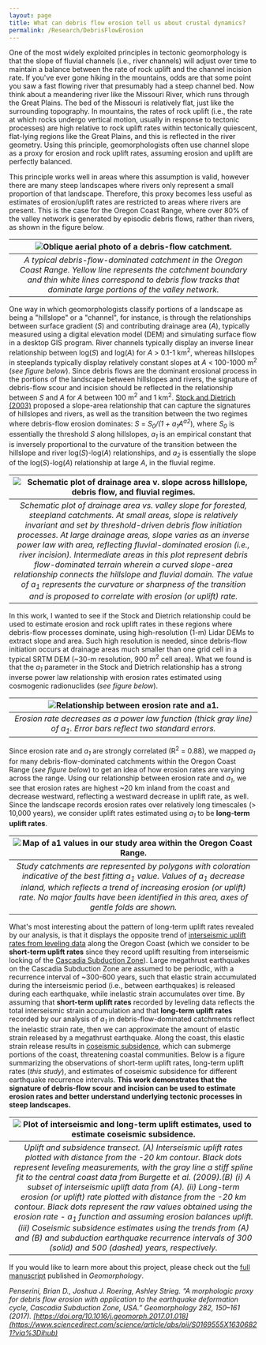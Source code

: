 ```yaml
---
layout: page
title: What can debris flow erosion tell us about crustal dynamics?
permalink: /Research/DebrisFlowErosion
---
```


One of the most widely exploited principles in tectonic geomorphology is that the slope of fluvial channels (i.e., river channels) will adjust over time to maintain a balance between the rate of rock uplift and the channel incision rate. If you've ever gone hiking in the mountains, odds are that some point you saw a fast flowing river that presumably had a steep channel bed. Now think about a meandering river like the Missouri River, which runs through the Great Plains. The bed of the Missouri is relatively flat, just like the surrounding topography. In mountains, the rates of rock uplift (i.e., the rate at which rocks undergo vertical motion, usually in response to tectonic processes) are high relative to rock uplift rates within tectonically quiescent, flat-lying regions like the Great Plains, and this is reflected in the river geometry. Using this principle, geomorphologists often use channel slope as a proxy for erosion and rock uplift rates, assuming erosion and uplift are perfectly balanced.

This principle works well in areas where this assumption is valid, however there are many steep landscapes where rivers only represent a small proportion of that landscape. Therefore, this proxy becomes less useful as estimates of erosion/uplift rates are restricted to areas where rivers are present. This is the case for the Oregon Coast Range, where over 80% of the valley network is generated by episodic debris flows, rather than rivers, as shown in the figure below. 

| ![Oblique aerial photo of a debris-flow catchment.](./Images/Masters/1-s2.0-S0169555X16306821-gr1.jpg) | 
|:--:| 
| *A typical debris-flow-dominated catchment in the Oregon Coast Range. Yellow line represents the catchment boundary and thin white lines correspond to debris flow tracks that dominate large portions of the valley network.* |

One way in which geomorphologists classify portions of a landscape as being a "hillslope" or a "channel", for instance, is through the relationships between surface gradient (<i>S</i>) and contributing drainage area (<i>A</i>), typically measured using a digital elevation model (DEM) and simulating surface flow in a desktop GIS program. River channels typically display an inverse linear relationship between log(<i>S</i>) and log(<i>A</i>) for <i>A</i> > 0.1-1 km<sup>2</sup>, whereas hillslopes in steeplands typically display relatively constant slopes at <i>A</i> < 100-1000 m<sup>2</sup> (<i>see figure below</i>). Since debris flows are the dominant erosional process in the portions of the landscape between hillslopes and rivers, the signature of debris-flow scour and incision should be reflected in the relationship between <i>S</i> and <i>A</i> for <i>A</i> between 100 m<sup>2</sup> and 1 km<sup>2</sup>. [Stock and Dietrich (2003)](https://agupubs.onlinelibrary.wiley.com/doi/epdf/10.1029/2001WR001057) proposed a slope-area relationship that can capture the signatures of hillslopes and rivers, as well as the transition between the two regimes where debris-flow erosion dominates: <i>S</i> = <i>S<sub>0</sub>/(1 + a<sub>1</sub>A<sup>a2</sup></i>), where <i>S<sub>0</sub></i> is essentially the threshold <i>S</i> along hillslopes, <i>a<sub>1</sub></i> is an empirical constant that is inversely proportional to the curvature of the transition between the hillslope and river log(<i>S</i>)-log(<i>A</i>) relationships, and <i>a<sub>2</sub></i> is essentially the slope of the log(<i>S</i>)-log(<i>A</i>) relationship at large <i>A</i>, in the fluvial regime. 

| ![Schematic plot of drainage area v. slope across hillslope, debris flow, and fluvial regimes.](./Images/Masters/1-s2.0-S0169555X16306821-gr2.jpg) | 
|:--:| 
| *Schematic plot of drainage area vs. valley slope for forested, steepland catchments. At small areas, slope is relatively invariant and set by threshold-driven debris flow initiation processes. At large drainage areas, slope varies as an inverse power law with area, reflecting fluvial-dominated erosion (i.e., river incision). Intermediate areas in this plot represent debris flow-dominated terrain wherein a curved slope-area relationship connects the hillslope and fluvial domain. The value of a<sub>1</sub> represents the curvature or sharpness of the transition and is proposed to correlate with erosion (or uplift) rate.* |

In this work, I wanted to see if the Stock and Dietrich relationship could be used to estimate erosion and rock uplift rates in these regions where debris-flow processes dominate, using high-resolution (1-m) Lidar DEMs to extract slope and area. Such high resolution is needed, since debris-flow initiation occurs at drainage areas much smaller than one grid cell in a typical SRTM DEM (~30-m resolution, 900 m<sup>2</sup> cell area). What we found is that the <i>a<sub>1</sub></i> parameter in the Stock and Dietrich relationship has a strong inverse power law relationship with erosion rates estimated using cosmogenic radionuclides (<i>see figure below</i>). 

| ![Relationship between erosion rate and a1.](./Images/Masters/1-s2.0-S0169555X16306821-gr6.jpg) | 
|:--:| 
| *Erosion rate decreases as a power law function (thick gray line) of a<sub>1</sub>. Error bars reflect two standard errors.* |

Since erosion rate and <i>a<sub>1</sub></i> are strongly correlated (R<sup>2</sup> = 0.88), we mapped <i>a<sub>1</sub></i> for many debris-flow-dominated catchments within the Oregon Coast Range (<i>see figure below</i>) to get an idea of how erosion rates are varying across the range. Using our relationship between erosion rate and <i>a<sub>1</sub></i>, we see that erosion rates are highest ~20 km inland from the coast and decrease westward, reflecting a westward decrease in uplift rate, as well. Since the landscape records erosion rates over relatively long timescales (> 10,000 years), we consider uplift rates estimated using <i>a<sub>1</sub></i> to be <b>long-term uplift rates</b>.

| ![Map of a1 values in our study area within the Oregon Coast Range.](./Images/Masters/1-s2.0-S0169555X16306821-gr3.jpg) | 
|:--:| 
| *Study catchments are represented by polygons with coloration indicative of the best fitting a<sub>1</sub> value. Values of a<sub>1</sub> decrease inland, which reflects a trend of increasing erosion (or uplift) rate. No major faults have been identified in this area, axes of gentle folds are shown.* |

What's most interesting about the pattern of long-term uplift rates revealed by our analysis, is that it displays the opposite trend of [interseismic uplift rates from leveling data](https://agupubs.onlinelibrary.wiley.com/doi/epdf/10.1029/2008JB005679) along the Oregon Coast (which we consider to be <b>short-term uplift rates</b> since they record uplift resulting from interseismic locking of the [Cascadia Subduction Zone](https://en.wikipedia.org/wiki/Cascadia_subduction_zone)). Large megathrust earthquakes on the Cascadia Subduction Zone are assumed to be periodic, with a recurrence interval of ~300-600 years, such that elastic strain accumulated during the interseismic period (i.e., between earthquakes) is released during each earthquake, while inelastic strain accumulates over time. By assuming that <b>short-term uplift rates</b> recorded by leveling data reflects the total interseismic strain accumulation and that <b>long-term uplift rates</b> recorded by our analysis of <i>a<sub>1</sub></i> in debris-flow-dominated catchments reflect the inelastic strain rate, then we can approximate the amount of elastic strain released by a megathrust earthquake. Along the coast, this elastic strain release results in [coseismic subsidence](https://blogs.openquake.org/hazard/2019/11/19/coseismic-uplift-subsidence/), which can submerge portions of the coast, threatening coastal communities. Below is a figure summarizing the observations of short-term uplift rates, long-term uplift rates (<i>this study</i>), and estimates of coseismic subsidence for different earthquake recurrence intervals. <b>This work demonstrates that the signature of debris-flow scour and incision can be used to estimate erosion rates and better understand underlying tectonic processes in steep landscapes.</b>

| ![Plot of interseismic and long-term uplift estimates, used to estimate coseismic subsidence.](./Images/Masters/1-s2.0-S0169555X16306821-gr8.jpg) | 
|:--:| 
| *Uplift and subsidence transect. (A) Interseismic uplift rates plotted with distance from the -20 km contour. Black dots represent leveling measurements, with the gray line a stiff spline fit to the central coast data from Burgette et al. (2009).(B) (i) A subset of interseismic uplift data from (A). (ii) Long-term erosion (or uplift) rate plotted with distance from the -20 km contour. Black dots represent the raw values obtained using the erosion rate - a<sub>1</sub> function and assuming erosion balances uplift. (iii) Coseismic subsidence estimates using the trends from (A) and (B) and subduction earthquake recurrence intervals of 300 (solid) and 500 (dashed) years, respectively.* |

If you would like to learn more about this project, please check out the [full manuscript](https://drive.google.com/file/d/1SRDyyLrztreJ2XbKYnnIZn9KkRt5N350/view) published in <i>Geomorphology</i>.

<i>Penserini, Brian D., Joshua J. Roering, Ashley Strieg. “A morphologic proxy for debris flow erosion with application to the earthquake deformation cycle, Cascadia Subduction Zone, USA.” Geomorphology 282, 150–161 (2017). [https://doi.org/10.1016/j.geomorph.2017.01.018](https://www.sciencedirect.com/science/article/abs/pii/S0169555X16306821?via%3Dihub)</i>
